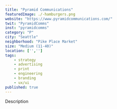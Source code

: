 ```yaml
---
title: "Pyramid Communications"
featuredImage: ./-hamburgers.png
website: "https://www.pyramidcommunications.com/"
twit: "PyramidComms"
inst: "pyramidcomms"
category: "P"
city: "Seattle"
neighborhood: "Pike Place Market"
size: "Medium (11-40)"
location: ['','']
tags:
    - strategy
    - advertising
    - print
    - engineering
    - branding
    - ux/ui
published: true
---
```


Description
